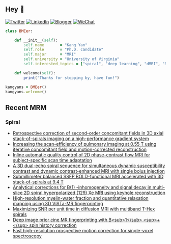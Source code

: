 ## Hey 👋
[![Twitter](https://img.shields.io/badge/Twitter-%231DA1F2.svg?style=for-the-badge&logo=Twitter&logoColor=white)](https://twitter.com/KangY01)
[![LinkedIn](https://img.shields.io/badge/linkedin-%230077B5.svg?style=for-the-badge&logo=linkedin&logoColor=white)](https://www.linkedin.com/in/kyanyan/)
[![Blogger](https://img.shields.io/badge/Blogger-FF5722?style=for-the-badge&logo=blogger&logoColor=white)](https://kangyan.bearblog.dev/)
[![WeChat](https://img.shields.io/badge/WeChat-07C160?style=for-the-badge&logo=wechat&logoColor=white)](wechat.jpg)

```ruby
class BMEer:

    def __init__(self):
        self.name       = "Kang Yan"
        self.role       = "Ph.D. candidate"
        self.major      = "MRI"
        self.university = "University of Virginia"
        self.interested_topics = ["spiral", "deep learning", "dMRI", "MRgFUS"]

    def welcome(self):
        print("Thanks for stopping by, have fun!")

kangyans = BMEer()
kangyans.welcome()
```

<!---
## Stats

![Kang Yan's GitHub stats](https://github-readme-stats.vercel.app/api?username=kangyans&show_icons=true&theme=radical)
-->




## Recent MRM 

### Spiral

<!-- BLOG-POST-LIST:START -->
- [Retrospective correction of second-order concomitant fields in 3D axial stack-of-spirals imaging on a high-performance gradient system](https://pubmed.ncbi.nlm.nih.gov/38650101/?utm_source=Other&utm_medium=rss&utm_campaign=pubmed-2&utm_content=16eWR_JeA5gcz8mL6exRVyljdv1Bg_b5daAnspofyJehJ6_wD-&fc=20240423194405&ff=20240503121138&v=2.18.0.post9+e462414)
- [Increasing the scan-efficiency of pulmonary imaging at 0.55 T using iterative concomitant field and motion-corrected reconstruction](https://pubmed.ncbi.nlm.nih.gov/38501940/?utm_source=Other&utm_medium=rss&utm_campaign=pubmed-2&utm_content=16eWR_JeA5gcz8mL6exRVyljdv1Bg_b5daAnspofyJehJ6_wD-&fc=20240423194405&ff=20240503121138&v=2.18.0.post9+e462414)
- [Inline automatic quality control of 2D phase-contrast flow MRI for subject-specific scan time adaptation](https://pubmed.ncbi.nlm.nih.gov/38469944/?utm_source=Other&utm_medium=rss&utm_campaign=pubmed-2&utm_content=16eWR_JeA5gcz8mL6exRVyljdv1Bg_b5daAnspofyJehJ6_wD-&fc=20240423194405&ff=20240503121138&v=2.18.0.post9+e462414)
- [A 3D dual-echo spiral sequence for simultaneous dynamic susceptibility contrast and dynamic contrast-enhanced MRI with single bolus injection](https://pubmed.ncbi.nlm.nih.gov/38469930/?utm_source=Other&utm_medium=rss&utm_campaign=pubmed-2&utm_content=16eWR_JeA5gcz8mL6exRVyljdv1Bg_b5daAnspofyJehJ6_wD-&fc=20240423194405&ff=20240503121138&v=2.18.0.post9+e462414)
- [Submillimeter balanced SSFP BOLD-functional MRI accelerated with 3D stack-of-spirals at 9.4 T](https://pubmed.ncbi.nlm.nih.gov/38440956/?utm_source=Other&utm_medium=rss&utm_campaign=pubmed-2&utm_content=16eWR_JeA5gcz8mL6exRVyljdv1Bg_b5daAnspofyJehJ6_wD-&fc=20240423194405&ff=20240503121138&v=2.18.0.post9+e462414)
- [Analytical corrections for B&lpar;1&rpar; -inhomogeneity and signal decay in multi-slice 2D spiral hyperpolarized &lpar;129&rpar; Xe MRI using keyhole reconstruction](https://pubmed.ncbi.nlm.nih.gov/38297511/?utm_source=Other&utm_medium=rss&utm_campaign=pubmed-2&utm_content=16eWR_JeA5gcz8mL6exRVyljdv1Bg_b5daAnspofyJehJ6_wD-&fc=20240423194405&ff=20240503121138&v=2.18.0.post9+e462414)
- [High-resolution myelin-water fraction and quantitative relaxation mapping using 3D ViSTa-MR fingerprinting](https://pubmed.ncbi.nlm.nih.gov/38156945/?utm_source=Other&utm_medium=rss&utm_campaign=pubmed-2&utm_content=16eWR_JeA5gcz8mL6exRVyljdv1Bg_b5daAnspofyJehJ6_wD-&fc=20240423194405&ff=20240503121138&v=2.18.0.post9+e462414)
- [Maximizing SNR per unit time in diffusion MRI with multiband T-Hex spirals](https://pubmed.ncbi.nlm.nih.gov/38156527/?utm_source=Other&utm_medium=rss&utm_campaign=pubmed-2&utm_content=16eWR_JeA5gcz8mL6exRVyljdv1Bg_b5daAnspofyJehJ6_wD-&fc=20240423194405&ff=20240503121138&v=2.18.0.post9+e462414)
- [Deep image prior cine MR fingerprinting with B&lt;sub&gt;1&lt;/sub&gt; &lt;sup&gt;+&lt;/sup&gt; spin history correction](https://pubmed.ncbi.nlm.nih.gov/38098428/?utm_source=Other&utm_medium=rss&utm_campaign=pubmed-2&utm_content=16eWR_JeA5gcz8mL6exRVyljdv1Bg_b5daAnspofyJehJ6_wD-&fc=20240423194405&ff=20240503121138&v=2.18.0.post9+e462414)
- [Fast high-resolution prospective motion correction for single-voxel spectroscopy](https://pubmed.ncbi.nlm.nih.gov/38084392/?utm_source=Other&utm_medium=rss&utm_campaign=pubmed-2&utm_content=16eWR_JeA5gcz8mL6exRVyljdv1Bg_b5daAnspofyJehJ6_wD-&fc=20240423194405&ff=20240503121138&v=2.18.0.post9+e462414)
<!-- BLOG-POST-LIST:END -->




<!---
## Keep Moving

<img src="run-mario.gif" width="53"><img src="run-mario.gif" width="56"><img src="run-mario.gif" width="59"><img src="run-mario.gif" width="62">
<img src="run-mario.gif" width="65"><img src="run-mario.gif" width="68"><img src="run-mario.gif" width="71"><img src="run-mario.gif" width="74">
<img src="run-mario.gif" width="77"><img src="run-mario.gif" width="80"><img src="run-mario.gif" width="83"><img src="run-mario.gif" width="86">

--->




<!---
## Trophies 

[![trophy](https://github-profile-trophy.vercel.app/?username=kangyans&theme=onedark)](https://github.com/kangyans/github-profile-trophy)
--->






